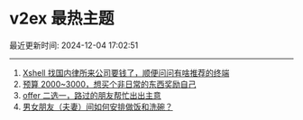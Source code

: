 # v2ex 最热主题

最近更新时间: 2024-12-04 17:02:51

--- 
1. [Xshell 找国内律所来公司要钱了，顺便问问有啥推荐的终端](https://www.v2ex.com/t/1094841) 
2. [预算 2000~3000，想买个非日常的东西奖励自己](https://www.v2ex.com/t/1094853) 
3. [offer 二选一，路过的朋友帮忙出出主意](https://www.v2ex.com/t/1094855) 
4. [男女朋友（夫妻）间如何安排做饭和洗碗？](https://www.v2ex.com/t/1094907) 
